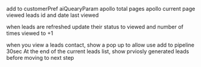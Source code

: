 add to customerPref
aiQuearyParam
apollo total pages
apollo current page
viewed leads id and date last viewed


when leads are refreshed update their status to viewed and number of times viewed to +1


when you view a leads contact, show a pop up to allow use add to pipeline 30sec
At the end of the current leads list, show prviosly generated leads before moving to next step